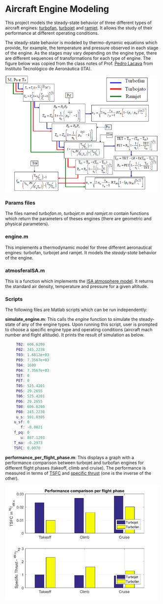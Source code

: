 # Aircraft Engine Modeling

This project models the steady-state behavior of three different types of aircraft engines: [turbofan](https://en.wikipedia.org/wiki/Turbofan), [turbojet](https://en.wikipedia.org/wiki/Turbojet) and [ramjet](https://en.wikipedia.org/wiki/Ramjet). It allows the study of their performance at different operating conditions.

The steady-state behavior is modeled by thermo-dynamic equations which provide, for example, the temperature and pressure observed in each stage of the engine. As the stages may vary depending on the engine type, there are different sequences of transformations for each type of engine. The figure below was copied from the class notes of Prof. [Pedro Lacava](http://www.aer.ita.br/conteudo/professor-pedro-teixeira-lacava) from Instituto Tecnológico de Aeronáutica (ITA).

<img src="./img/model_equations.png" width="500">

### Params files

The files named *turbofan.m*, *turbojet.m* and *ramjet.m* contain functions which return the parameters of theses engines (there are geometric and physical parameters). 

### engine.m

This implements a thermodynamic model for three different aeronautical engines: turbofan, turbojet and ramjet. It models the *steady-state* behavior of the engine.

### atmosferaISA.m

This is a function which implements the [ISA atmosphere model](https://en.wikipedia.org/wiki/International_Standard_Atmosphere). It returns the standard air density, temperature and pressure for a given altitude.

### Scripts

The following files are Matlab scripts which can be run independently:

**simulate_engine.m**: This calls the *engine* function to simulate the steady-state of any of the engine types. Upon running this script, user is prompted to choose a specific engine type and operating conditions (aircraft mach number and flight altitude). It prints the result of simulation as below.

```Matlab
     T02: 606.6200
     P02: 245.2238
     T03: 1.6812e+03
     P03: 7.3567e+03
     T04: 1600
     P04: 7.3567e+03
     TET: 0
     PET: 0
     T05: 525.4201
     P05: 29.2655
     T06: 525.4201
     P06: 29.2655
     T08: 606.6200
     P08: 245.2238
     u_s: 591.0395
    u_sf: 0
       f: -0.0021
    f_pq: 0
       u: 887.1293
    T_ma: -0.2973
    TSFC: 0.0070
```

**performance_per_flight_phase.m**: This displays a graph with a performance comparison between turbojet and turbofan engines for different flight phases (takeoff, climb and cruise). The performance is measured in terms of [TSFC](https://en.wikipedia.org/wiki/Thrust-specific_fuel_consumption) and [specific thrust](https://en.wikipedia.org/wiki/Specific_impulse) (one is the inverse of the other).

<img src="./img/performance_per_flight_phase.png" width="500">
